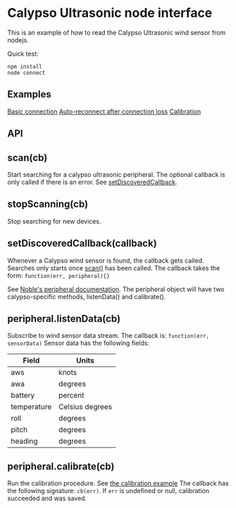 Calypso Ultrasonic node interface
=================================

This is an example of how to read the Calypso Ultrasonic wind sensor from nodejs.

Quick test:
```
npm install
node connect
```

## Examples
[Basic connection](connect.js)
[Auto-reconnect after connection loss](auto-reconnect.js)
[Calibration](calibrate.js)

API
---

## scan(cb)

Start searching for a calypso ultrasonic peripheral.
The optional callback is only called if there is an error.
See [setDiscoveredCallback](#setdiscoveredcallback-callback).

## stopScanning(cb)

Stop searching for new devices.


## setDiscoveredCallback(callback)

Whenever a Calypso wind sensor is found, the callback gets called.
Searches only starts once [scan()](#scan-cb) has been called.
The callback takes the form:
``` function(err, peripheral){} ```

See [Noble's peripheral documentation](https://github.com/noble/noble#peripheral).
The peripheral object will have two calypso-specific methods, listenData() and calibrate().

## peripheral.listenData(cb)

Subscribe to wind sensor data stream.
The callback is:
``` function(err, sensorData) ```
Sensor data has the following fields:

| Field      | Units           |
|------------|-----------------|
|  aws       | knots           |
|  awa       | degrees         |
|battery     | percent         |
|temperature | Celsius degrees |
|  roll      | degrees         |
|  pitch     | degrees         |
|  heading   | degrees         |

## peripheral.calibrate(cb)

Run the calibration procedure. See [the calibration example](calibrate.js)
The callback has the following signature: ```cb(err)```. If ```err``` is
undefined or null, calibration succeeded and was saved.

